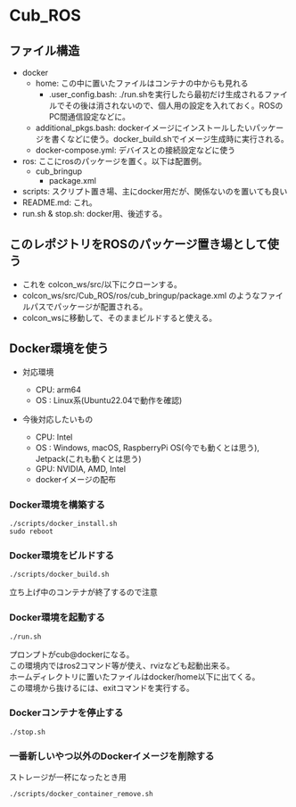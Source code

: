 # Cub_ROS

## ファイル構造
- docker
  - home: この中に置いたファイルはコンテナの中からも見れる
    - .user_config.bash: ./run.shを実行したら最初だけ生成されるファイルでその後は消されないので、個人用の設定を入れておく。ROSのPC間通信設定などに。
  - additional_pkgs.bash: dockerイメージにインストールしたいパッケージを書くなどに使う。docker_build.shでイメージ生成時に実行される。
  - docker-compose.yml: デバイスとの接続設定などに使う
- ros: ここにrosのパッケージを置く。以下は配置例。
  - cub_bringup
    - package.xml
- scripts: スクリプト置き場、主にdocker用だが、関係ないのを置いても良い
- README.md: これ。
- run.sh & stop.sh: docker用、後述する。

## このレポジトリをROSのパッケージ置き場として使う
- これを colcon_ws/src/以下にクローンする。
- colcon_ws/src/Cub_ROS/ros/cub_bringup/package.xml のようなファイルパスでパッケージが配置される。
- colcon_wsに移動して、そのままビルドすると使える。

## Docker環境を使う
- 対応環境
  - CPU: arm64
  - OS : Linux系(Ubuntu22.04で動作を確認)

- 今後対応したいもの
  - CPU: Intel
  - OS : Windows, macOS, RaspberryPi OS(今でも動くとは思う), Jetpack(これも動くとは思う)
  - GPU: NVIDIA, AMD, Intel
  - dockerイメージの配布

### Docker環境を構築する
```
./scripts/docker_install.sh
sudo reboot
```

### Docker環境をビルドする
```
./scripts/docker_build.sh
```

立ち上げ中のコンテナが終了するので注意

### Docker環境を起動する
```
./run.sh
```

プロンプトがcub@dockerになる。  
この環境内ではros2コマンド等が使え、rvizなども起動出来る。  
ホームディレクトリに置いたファイルはdocker/home以下に出てくる。  
この環境から抜けるには、exitコマンドを実行する。

### Dockerコンテナを停止する
```
./stop.sh
```

### 一番新しいやつ以外のDockerイメージを削除する
ストレージが一杯になったとき用
```
./scripts/docker_container_remove.sh
```
